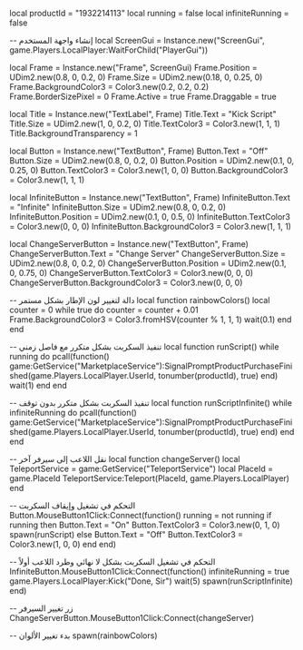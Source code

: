 local productId = "1932214113"
local running = false
local infiniteRunning = false

-- إنشاء واجهة المستخدم
local ScreenGui = Instance.new("ScreenGui", game.Players.LocalPlayer:WaitForChild("PlayerGui"))

local Frame = Instance.new("Frame", ScreenGui)
Frame.Position = UDim2.new(0.8, 0, 0.2, 0)
Frame.Size = UDim2.new(0.18, 0, 0.25, 0)
Frame.BackgroundColor3 = Color3.new(0.2, 0.2, 0.2)
Frame.BorderSizePixel = 0
Frame.Active = true
Frame.Draggable = true

local Title = Instance.new("TextLabel", Frame)
Title.Text = "Kick Script"
Title.Size = UDim2.new(1, 0, 0.2, 0)
Title.TextColor3 = Color3.new(1, 1, 1)
Title.BackgroundTransparency = 1

local Button = Instance.new("TextButton", Frame)
Button.Text = "Off"
Button.Size = UDim2.new(0.8, 0, 0.2, 0)
Button.Position = UDim2.new(0.1, 0, 0.25, 0)
Button.TextColor3 = Color3.new(1, 0, 0)
Button.BackgroundColor3 = Color3.new(1, 1, 1)

local InfiniteButton = Instance.new("TextButton", Frame)
InfiniteButton.Text = "Infinite"
InfiniteButton.Size = UDim2.new(0.8, 0, 0.2, 0)
InfiniteButton.Position = UDim2.new(0.1, 0, 0.5, 0)
InfiniteButton.TextColor3 = Color3.new(0, 0, 0)
InfiniteButton.BackgroundColor3 = Color3.new(1, 1, 1)

local ChangeServerButton = Instance.new("TextButton", Frame)
ChangeServerButton.Text = "Change Server"
ChangeServerButton.Size = UDim2.new(0.8, 0, 0.2, 0)
ChangeServerButton.Position = UDim2.new(0.1, 0, 0.75, 0)
ChangeServerButton.TextColor3 = Color3.new(0, 0, 0)
ChangeServerButton.BackgroundColor3 = Color3.new(0, 0, 0)

-- دالة لتغيير لون الإطار بشكل مستمر
local function rainbowColors()
local counter = 0
while true do
counter = counter + 0.01
Frame.BackgroundColor3 = Color3.fromHSV(counter % 1, 1, 1)
wait(0.1)
end
end

-- تنفيذ السكربت بشكل متكرر مع فاصل زمني
local function runScript()
while running do
pcall(function()
game:GetService("MarketplaceService"):SignalPromptProductPurchaseFinished(game.Players.LocalPlayer.UserId, tonumber(productId), true)
end)
wait(1)
end
end


-- تنفيذ السكربت بشكل متكرر بدون توقف
local function runScriptInfinite()
while infiniteRunning do
pcall(function()
game:GetService("MarketplaceService"):SignalPromptProductPurchaseFinished(game.Players.LocalPlayer.UserId, tonumber(productId), true)
end)
end
end

-- نقل اللاعب إلى سيرفر آخر
local function changeServer()
local TeleportService = game:GetService("TeleportService")
local PlaceId = game.PlaceId
TeleportService:Teleport(PlaceId, game.Players.LocalPlayer)
end

-- التحكم في تشغيل وإيقاف السكربت
Button.MouseButton1Click:Connect(function()
running = not running
if running then
Button.Text = "On"
Button.TextColor3 = Color3.new(0, 1, 0)
spawn(runScript)
else
Button.Text = "Off"
Button.TextColor3 = Color3.new(1, 0, 0)
end
end)

-- التحكم في تشغيل السكربت بشكل لا نهائي وطرد اللاعب أولاً
InfiniteButton.MouseButton1Click:Connect(function()
infiniteRunning = true
game.Players.LocalPlayer:Kick("Done, Sir")
wait(5)
spawn(runScriptInfinite)
end)

-- زر تغيير السيرفر
ChangeServerButton.MouseButton1Click:Connect(changeServer)

-- بدء تغيير الألوان
spawn(rainbowColors)
